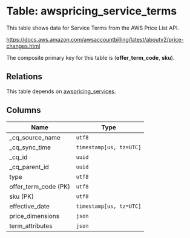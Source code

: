 # Table: awspricing_service_terms

This table shows data for Service Terms from the AWS Price List API.

https://docs.aws.amazon.com/awsaccountbilling/latest/aboutv2/price-changes.html

The composite primary key for this table is (**offer_term_code**, **sku**).

## Relations

This table depends on [awspricing_services](awspricing_services).

## Columns

| Name          | Type          |
| ------------- | ------------- |
|_cq_source_name|`utf8`|
|_cq_sync_time|`timestamp[us, tz=UTC]`|
|_cq_id|`uuid`|
|_cq_parent_id|`uuid`|
|type|`utf8`|
|offer_term_code (PK)|`utf8`|
|sku (PK)|`utf8`|
|effective_date|`timestamp[us, tz=UTC]`|
|price_dimensions|`json`|
|term_attributes|`json`|